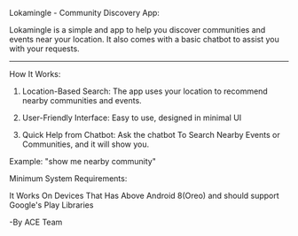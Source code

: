 Lokamingle - Community Discovery App:

Lokamingle is a simple and app to help you discover communities and events near your location. It also comes with a basic chatbot to assist you with your requests.

----

How It Works:

1. Location-Based Search:
The app uses your location to recommend nearby communities and events.

2. User-Friendly Interface:
Easy to use, designed in minimal UI

3. Quick Help from Chatbot:
Ask the chatbot To Search Nearby Events or Communities, and it will show you.

Example: "show me nearby community"

Minimum System Requirements:

It Works On Devices That Has Above Android 8(Oreo) and should support Google's Play Libraries 

-By ACE Team
